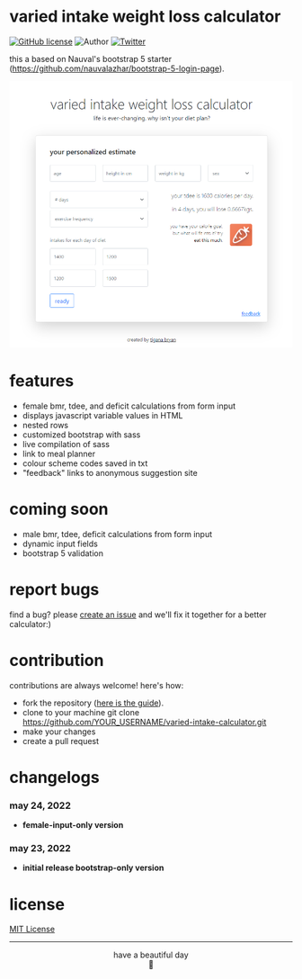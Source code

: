 # varied intake weight loss calculator 

[![GitHub license](https://img.shields.io/github/license/nauvalazhar/my-login.svg)](https://github.com/nauvalazhar/bootstrap-5-login-page/blob/master/LICENSE)
![Author](https://img.shields.io/badge/author-%40tiganabryan-blue.svg)
[![Twitter](https://img.shields.io/twitter/url?color=ff69b4&style=social&url=https%3A%2F%2Ftiganabryan.github.io%2Fvaried-intake-weightloss%2Findex.html)](https://twitter.com/intent/tweet?url=https%3A%2F%2Fwww.github.com%2Ftiganabryan%2Fvaried-intake-weightloss&via=tiganarox&text=Wow.%20This%20weight%20loss%20calculator%20lets%20you%20use%20multiple%20calorie%20intakes.)

this a based on Nauval's bootstrap 5 starter (https://github.com/nauvalazhar/bootstrap-5-login-page).

<div align="center">
<img src="img\page-screenshot.png">
</div>


# features
- female bmr, tdee, and deficit calculations from form input
- displays javascript variable values in HTML
- nested rows
- customized bootstrap with sass
- live compilation of sass
- link to meal planner
- colour scheme codes saved in txt
- "feedback" links to anonymous suggestion site

# coming soon
- male bmr, tdee, deficit calculations from form input
- dynamic input fields
- bootstrap 5 validation

# report bugs
find a bug? please [create an issue](https://github.com/tiganabryan/varied-intake-calculator/issues) and we'll fix it together for a better calculator:)

# contribution
contributions are always welcome! here's how:

- fork the repository ([here is the guide](https://help.github.com/articles/fork-a-repo/)).
- clone to your machine git clone https://github.com/YOUR_USERNAME/varied-intake-calculator.git
- make your changes
- create a pull request

# changelogs
### may 24, 2022
  - **female-input-only version**
### may 23, 2022
  - **initial release bootstrap-only version**

# license
[MIT License](http://opensource.org/licenses/MIT)

---
<div align="center">have a beautiful day<br>🤍</div>
